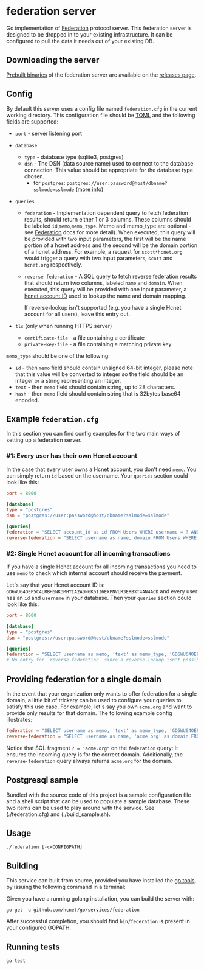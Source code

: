 # federation server


Go implementation of [Federation](https://developers.hcnet.org/docs/glossary/federation/) protocol server. This federation server is designed to be dropped in to your existing infrastructure. It can be configured to pull the data it needs out of your existing DB.

## Downloading the server

[Prebuilt binaries](https://github.com/hcnet/go/releases) of the federation server are available on the [releases page](https://github.com/hcnet/go/releases).

## Config

By default this server uses a config file named `federation.cfg` in the current working directory. This configuration file should be [TOML](https://github.com/toml-lang/toml) and the following fields are supported:

* `port` - server listening port
* `database`
  * `type` - database type (sqlite3, postgres)
  * `dsn` - The DSN (data source name) used to connect to the database connection.  This value should be appropriate for the database type chosen.
    * for `postgres`: `postgres://user:password@host/dbname?sslmode=sslmode` ([more info](https://godoc.org/github.com/lib/pq#hdr-Connection_String_Parameters))
* `queries`
  * `federation` - Implementation dependent query to fetch federation results, should return either 1 or 3 columns. These columns should be labeled `id`,`memo`,`memo_type`. Memo and memo_type are optional - see [Federation](https://developers.hcnet.org/docs/glossary/federation/) docs for more detail).  When executed, this query will be provided with two input parameters, the first will be the name portion of a hcnet address and the second will be the domain portion of a hcnet address.  For example, a request for `scott*hcnet.org` would trigger a query with two input parameters, `scott` and `hcnet.org` respectively. 
  * `reverse-federation` - A SQL query to fetch reverse federation results that should return two columns, labeled `name` and `domain`.   When executed, this query will be provided with one input parameter, a [hcnet account ID](https://developers.hcnet.org/docs/glossary/accounts/#account-id) used to lookup the name and domain mapping.

    If reverse-lookup isn't supported (e.g. you have a single Hcnet account for all users), leave this entry out.

* `tls` (only when running HTTPS server)
  * `certificate-file` - a file containing a certificate
  * `private-key-file` - a file containing a matching private key

`memo_type` should be one of the following:
* `id` - then `memo` field should contain unsigned 64-bit integer, please note that this value will be converted to integer so the field should be an integer or a string representing an integer,
* `text` - then `memo` field should contain string, up to 28 characters.
* `hash` - then `memo` field should contain string that is 32bytes base64 encoded.

## Example `federation.cfg`
In this section you can find config examples for the two main ways of setting up a federation server.

### #1: Every user has their own Hcnet account

In the case that every user owns a Hcnet account, you don't need `memo`. You can simply return `id` based on the username. Your `queries` section could look like this:

```toml
port = 8000

[database]
type = "postgres"
dsn = "postgres://user:password@host/dbname?sslmode=sslmode"

[queries]
federation = "SELECT account_id as id FROM Users WHERE username = ? AND domain = ?"
reverse-federation = "SELECT username as name, domain FROM Users WHERE account_id = ?"
```


### #2: Single Hcnet account for all incoming transactions

If you have a single Hcnet account for all incoming transactions you need to use `memo` to check which internal account should receive the payment.

Let's say that your Hcnet account ID is: `GD6WU64OEP5C4LRBH6NK3MHYIA2ADN6K6II6EXPNVUR3ERBXT4AN4ACD` and every user has an `id` and `username` in your database. Then your `queries` section could look like this:

```toml
port = 8000

[database]
type = "postgres"
dsn = "postgres://user:password@host/dbname?sslmode=sslmode"

[queries]
federation = "SELECT username as memo, 'text' as memo_type, 'GD6WU64OEP5C4LRBH6NK3MHYIA2ADN6K6II6EXPNVUR3ERBXT4AN4ACD' as id FROM Users WHERE username = ? AND domain = ?"
# No entry for `reverse-federation` since a reverse-lookup isn't possible
```

## Providing federation for a single domain

In the event that your organization only wants to offer federation for a single domain, a little bit of trickery can be used to configure your queries to satisfy this use case.  For example, let's say you own `acme.org` and want to provide only results for that domain.  The following example config illustrates:

```toml
federation = "SELECT username as memo, 'text' as memo_type, 'GD6WU64OEP5C4LRBH6NK3MHYIA2ADN6K6II6EXPNVUR3ERBXT4AN4ACD' as id FROM Users WHERE username = ? AND ? = 'acme.org'"
reverse-federation = "SELECT username as name, 'acme.org' as domain FROM Users WHERE account_id = ?"
```

Notice that SQL fragment `? = 'acme.org"` on the `federation` query:  It ensures the incoming query is for the correct domain.  Additionally, the `reverse-federation` query always returns `acme.org` for the domain.

## Postgresql sample

Bundled with the source code of this project is a sample configuration file and a shell script that can be used to populate a sample database.  These two items can be used to play around with the service.  See (./federation.cfg) and (./build_sample.sh).

## Usage

```
./federation [-c=CONFIGPATH]
```

## Building

This service can built from source, provided you have installed the [go tools](https://golang.org/doc/install), by issuing the following command in a terminal:

Given you have a running golang installation, you can build the server with:

```
go get -u github.com/hcnet/go/services/federation
```

After successful completion, you should find `bin/federation` is present in your configured GOPATH.

## Running tests

```
go test
```
